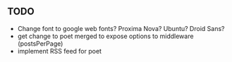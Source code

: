 TODO
----

* Change font to google web fonts? Proxima Nova? Ubuntu? Droid Sans?
* get change to poet merged to expose options to middleware (postsPerPage)
* implement RSS feed for poet
